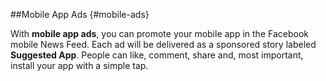 ##Mobile App Ads {#mobile-ads}

With **mobile app ads**, you can promote your mobile app in the Facebook mobile News Feed. Each ad will be delivered as a sponsored story labeled **Suggested App**. People can like, comment, share and, most important, install your app with a simple tap.
